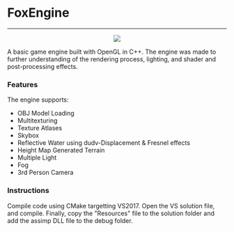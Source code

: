 # FoxEngine
****

<p align="center">
<img src="FoxEngine.gif">
</p>

A basic game engine built with OpenGL in C++. The engine was made to further understanding of the rendering process, lighting, and shader and post-processing effects.

### Features
The engine supports:
  * OBJ Model Loading  
  * Multitexturing  
  * Texture Atlases  
  * Skybox  
  * Reflective Water using dudv-Displacement & Fresnel effects  
  * Height Map Generated Terrain  
  * Multiple Light  
  * Fog  
  * 3rd Person Camera  

### Instructions
Compile code using CMake targetting VS2017. Open the VS solution file, and compile. Finally, copy the "Resources" file to the solution folder and add the assimp DLL file to the debug folder.
